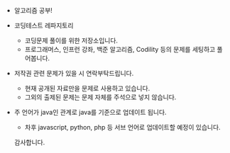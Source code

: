 
* 알고리즘 공부!

* 코딩테스트 레파지토리
    - 코딩문제 풀이를 위한 저장소입니다.
    - 프로그래머스, 인프런 강좌, 백준 알고리즘, Codility 등의 문제를 세팅하고 풀어봅니다.
    
* 저작권 관련 문제가 있을 시 연락부탁드립니다.   
    - 현재 공개된 자료만을 문제로 사용하고 있습니다.
    - 그외의 출제된 문제는 문제 자체를 주석으로 넣지 않습니다.

* 주 언어가 java인 관계로 java를 기준으로 업데이트 됩니다.
    - 차후 javascript, python, php 등 서브 언어로 업데이트할 예정이 있습니다.
    
    감사합니다.